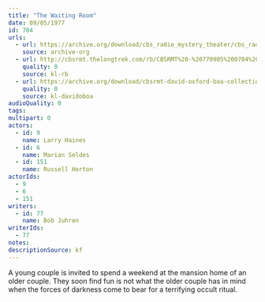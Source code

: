 ```yaml
---
title: "The Waiting Room"
date: 09/05/1977
id: 704
urls: 
  - url: https://archive.org/download/cbs_radio_mystery_theater/cbs_radio_mystery_theater-0701-0750.zip/cbs_radio_mystery_theater-0701-0750%2Fcbsrmt_0704_the_waiting_room.mp3
    source: archive-org
  - url: http://cbsrmt.thelongtrek.com/rb/CBSRMT%20-%20770905%200704%20The%20Waiting%20Room_WLNH-FM__rb.mp3
    quality: 0
    source: kl-rb
  - url: https://archive.org/download/cbsrmt-david-oxford-boa-collection/CBSRMT-770905-0704-The-Waiting-Room-(128-48)_WBBM-JE-{BoA}.mp3
    quality: 0
    source: kl-davidoboa
audioQuality: 0
tags: 
multipart: 0
actors:  
  - id: 9
    name: Larry Haines  
  - id: 6
    name: Marian Seldes  
  - id: 151
    name: Russell Horton
actorIds:  
  - 9  
  - 6  
  - 151
writers:  
  - id: 77
    name: Bob Juhren
writerIds:  
  - 77
notes: 
descriptionSource: kf
---
```

A young couple is invited to spend a weekend at the mansion home of an older couple. They soon find fun is not what the older couple has in mind when the forces of darkness come to bear for a terrifying occult ritual.